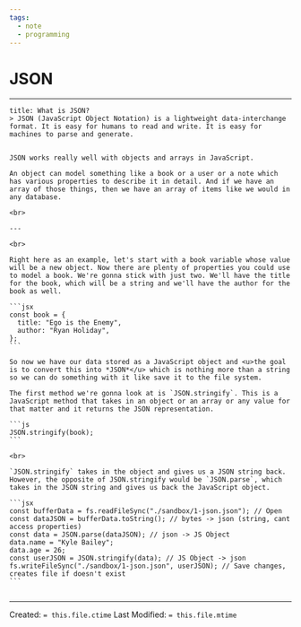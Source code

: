 ```yaml
---
tags:
  - note
  - programming
---
```

# JSON
---

````ad-abstract
title: What is JSON?
> JSON (JavaScript Object Notation) is a lightweight data-interchange format. It is easy for humans to read and write. It is easy for machines to parse and generate.


JSON works really well with objects and arrays in JavaScript.

An object can model something like a book or a user or a note which has various properties to describe it in detail. And if we have an array of those things, then we have an array of items like we would in any database.

<br>

---

<br>

Right here as an example, let's start with a book variable whose value will be a new object. Now there are plenty of properties you could use to model a book. We're gonna stick with just two. We'll have the title for the book, which will be a string and we'll have the author for the book as well.

```jsx
const book = {
  title: "Ego is the Enemy",
  author: "Ryan Holiday",
};
```

So now we have our data stored as a JavaScript object and <u>the goal is to convert this into *JSON*</u> which is nothing more than a string so we can do something with it like save it to the file system. 

The first method we're gonna look at is `JSON.stringify`. This is a JavaScript method that takes in an object or an array or any value for that matter and it returns the JSON representation.

```js
JSON.stringify(book);
```

<br>

`JSON.stringify` takes in the object and gives us a JSON string back. However, the opposite of JSON.stringify would be `JSON.parse`, which takes in the JSON string and gives us back the JavaScript object.

```jsx
const bufferData = fs.readFileSync("./sandbox/1-json.json"); // Open
const dataJSON = bufferData.toString(); // bytes -> json (string, cant access properties)
const data = JSON.parse(dataJSON); // json -> JS Object
data.name = "Kyle Bailey";
data.age = 26;
const userJSON = JSON.stringify(data); // JS Object -> json
fs.writeFileSync("./sandbox/1-json.json", userJSON); // Save changes, creates file if doesn't exist
```


````

---
Created: `= this.file.ctime`
Last Modified: `= this.file.mtime`

